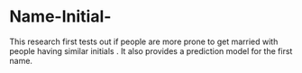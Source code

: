 # Name-Initial-
This research first tests out if people are more prone to get married with people having similar initials . It also provides a prediction model for the first name.
